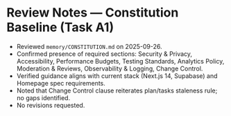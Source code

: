 # Review Notes — Constitution Baseline (Task A1)

- Reviewed `memory/CONSTITUTION.md` on 2025-09-26.
- Confirmed presence of required sections: Security & Privacy, Accessibility, Performance Budgets, Testing Standards, Analytics Policy, Moderation & Reviews, Observability & Logging, Change Control.
- Verified guidance aligns with current stack (Next.js 14, Supabase) and Homepage spec requirements.
- Noted that Change Control clause reiterates plan/tasks staleness rule; no gaps identified.
- No revisions requested.

